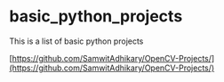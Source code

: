 # basic_python_projects
This is a list of basic python projects

[https://github.com/SamwitAdhikary/OpenCV-Projects/](https://github.com/SamwitAdhikary/OpenCV-Projects/)
